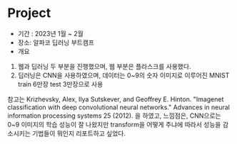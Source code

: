 

# Project 

* 기간 : 2023년 1월 ~ 2월
* 장소: 알파코 딥러닝 부트캠프
* 개요
 1. 웹과 딥러닝 두 부분을 진행했으며, 웹 부분은 플라스크를 사용했다.
 2. 딥러닝은 CNN을 사용하였으며, 데이터는 0~9의 숫자 이미지로 이루어진 MNIST train 6만장 test 3만장으로 사용

참고는 Krizhevsky, Alex, Ilya Sutskever, and Geoffrey E. Hinton. "Imagenet classification with deep convolutional neural networks." Advances in neural information processing systems 25 (2012). 을 하였고, 느낌점은, CNN으로는 0~9 이미지의 학습 성능이 잘 나왔지만 transform을 어떻게 주냐에 따라서 성능을 감소시키는 기법들이 뭐인지 리포트하고 싶었다.


